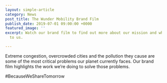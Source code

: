 ```yaml
---
layout: simple-article
category: News
post_title: The Wunder Mobility Brand Film
publish_date: 2019-07-01 09:00:00 +0000
featured_image: ''
excerpt: Watch our brand film to find out more about our mission and why it's important
  to us.

---
```

Extreme congestion, overcrowded cities and the pollution they cause are some of the most critical problems our planet currently faces. Our brand film highlights the work we’re doing to solve those problems.

\#BecauseWeShareTomorrow
